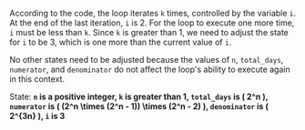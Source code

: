 According to the code, the loop iterates `k` times, controlled by the variable `i`. At the end of the last iteration, `i` is 2. For the loop to execute one more time, `i` must be less than `k`. Since `k` is greater than 1, we need to adjust the state for `i` to be 3, which is one more than the current value of `i`. 

No other states need to be adjusted because the values of `n`, `total_days`, `numerator`, and `denominator` do not affect the loop's ability to execute again in this context. 

State: **`n` is a positive integer, `k` is greater than 1, `total_days` is \( 2^n \), `numerator` is \( (2^n \times (2^n - 1)) \times (2^n - 2) \), `denominator` is \( 2^{3n} \), `i` is 3**